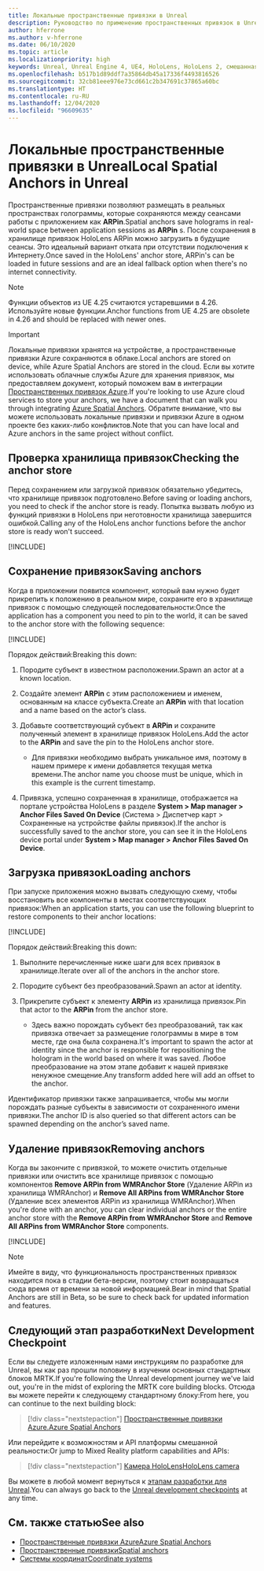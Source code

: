 ```yaml
---
title: Локальные пространственные привязки в Unreal
description: Руководство по применению пространственных привязок в Unreal
author: hferrone
ms.author: v-hferrone
ms.date: 06/10/2020
ms.topic: article
ms.localizationpriority: high
keywords: Unreal, Unreal Engine 4, UE4, HoloLens, HoloLens 2, смешанная реальность, разработка, функции, документация, руководства, голограммы, пространственные привязки, гарнитура смешанной реальности, гарнитура Windows Mixed Reality, гарнитура виртуальной реальности
ms.openlocfilehash: b517b1d89ddf7a35864db45a17336f4493816526
ms.sourcegitcommit: 32cb81eee976e73cd661c2b347691c37865a60bc
ms.translationtype: HT
ms.contentlocale: ru-RU
ms.lasthandoff: 12/04/2020
ms.locfileid: "96609635"
---
```

# <a name="local-spatial-anchors-in-unreal"></a><span data-ttu-id="d035d-104">Локальные пространственные привязки в Unreal</span><span class="sxs-lookup"><span data-stu-id="d035d-104">Local Spatial Anchors in Unreal</span></span>

<span data-ttu-id="d035d-105">Пространственные привязки позволяют размещать в реальных пространствах голограммы, которые сохраняются между сеансами работы с приложением как **ARPin**.</span><span class="sxs-lookup"><span data-stu-id="d035d-105">Spatial anchors save holograms in real-world space between application sessions as **ARPin** s.</span></span> <span data-ttu-id="d035d-106">После сохранения в хранилище привязок HoloLens ARPin можно загрузить в будущие сеансы. Это идеальный вариант отката при отсутствии подключения к Интернету.</span><span class="sxs-lookup"><span data-stu-id="d035d-106">Once saved in the HoloLens' anchor store, ARPin's can be loaded in future sessions and are an ideal fallback option when there's no internet connectivity.</span></span>

> [!NOTE]
> <span data-ttu-id="d035d-107">Функции объектов из UE 4.25 считаются устаревшими в 4.26. Используйте новые функции.</span><span class="sxs-lookup"><span data-stu-id="d035d-107">Anchor functions from UE 4.25 are obsolete in 4.26 and should be replaced with newer ones.</span></span> 

> [!IMPORTANT]
> <span data-ttu-id="d035d-108">Локальные привязки хранятся на устройстве, а пространственные привязки Azure сохраняются в облаке.</span><span class="sxs-lookup"><span data-stu-id="d035d-108">Local anchors are stored on device, while Azure Spatial Anchors are stored in the cloud.</span></span> <span data-ttu-id="d035d-109">Если вы хотите использовать облачные службы Azure для хранения привязок, мы предоставляем документ, который поможем вам в интеграции [Пространственных привязок Azure](unreal-azure-spatial-anchors.md).</span><span class="sxs-lookup"><span data-stu-id="d035d-109">If you're looking to use Azure cloud services to store your anchors, we have a document that can walk you through integrating [Azure Spatial Anchors](unreal-azure-spatial-anchors.md).</span></span> <span data-ttu-id="d035d-110">Обратите внимание, что вы можете использовать локальные привязки и привязки Azure в одном проекте без каких-либо конфликтов.</span><span class="sxs-lookup"><span data-stu-id="d035d-110">Note that you can have local and Azure anchors in the same project without conflict.</span></span>

## <a name="checking-the-anchor-store"></a><span data-ttu-id="d035d-111">Проверка хранилища привязок</span><span class="sxs-lookup"><span data-stu-id="d035d-111">Checking the anchor store</span></span>

<span data-ttu-id="d035d-112">Перед сохранением или загрузкой привязок обязательно убедитесь, что хранилище привязок подготовлено.</span><span class="sxs-lookup"><span data-stu-id="d035d-112">Before saving or loading anchors, you need to check if the anchor store is ready.</span></span>  <span data-ttu-id="d035d-113">Попытка вызвать любую из функций привязки в HoloLens при неготовности хранилища завершится ошибкой.</span><span class="sxs-lookup"><span data-stu-id="d035d-113">Calling any of the HoloLens anchor functions before the anchor store is ready won't succeed.</span></span>  

[!INCLUDE[](includes/tabs-sa-1.md)]

## <a name="saving-anchors"></a><span data-ttu-id="d035d-114">Сохранение привязок</span><span class="sxs-lookup"><span data-stu-id="d035d-114">Saving anchors</span></span>

<span data-ttu-id="d035d-115">Когда в приложении появится компонент, который вам нужно будет прикрепить к положению в реальном мире, сохраните его в хранилище привязок с помощью следующей последовательности:</span><span class="sxs-lookup"><span data-stu-id="d035d-115">Once the application has a component you need to pin to the world, it can be saved to the anchor store with the following sequence:</span></span> 

[!INCLUDE[](includes/tabs-sa-2.md)]

<span data-ttu-id="d035d-116">Порядок действий:</span><span class="sxs-lookup"><span data-stu-id="d035d-116">Breaking this down:</span></span>
1. <span data-ttu-id="d035d-117">Породите субъект в известном расположении.</span><span class="sxs-lookup"><span data-stu-id="d035d-117">Spawn an actor at a known location.</span></span>
2. <span data-ttu-id="d035d-118">Создайте элемент **ARPin** с этим расположением и именем, основанным на классе субъекта.</span><span class="sxs-lookup"><span data-stu-id="d035d-118">Create an **ARPin** with that location and a name based on the actor’s class.</span></span> 
3. <span data-ttu-id="d035d-119">Добавьте соответствующий субъект в **ARPin** и сохраните полученный элемент в хранилище привязок HoloLens.</span><span class="sxs-lookup"><span data-stu-id="d035d-119">Add the actor to the **ARPin** and save the pin to the HoloLens anchor store.</span></span>  
    * <span data-ttu-id="d035d-120">Для привязки необходимо выбрать уникальное имя, поэтому в нашем примере к имени добавляется текущая метка времени.</span><span class="sxs-lookup"><span data-stu-id="d035d-120">The anchor name you choose must be unique, which in this example is the current timestamp.</span></span> 

4. <span data-ttu-id="d035d-121">Привязка, успешно сохраненная в хранилище, отображается на портале устройства HoloLens в разделе **System > Map manager > Anchor Files Saved On Device** (Система > Диспетчер карт > Сохраненные на устройстве файлы привязок).</span><span class="sxs-lookup"><span data-stu-id="d035d-121">If the anchor is successfully saved to the anchor store, you can see it in the HoloLens device portal under **System > Map manager > Anchor Files Saved On Device**.</span></span> 

## <a name="loading-anchors"></a><span data-ttu-id="d035d-122">Загрузка привязок</span><span class="sxs-lookup"><span data-stu-id="d035d-122">Loading anchors</span></span>

<span data-ttu-id="d035d-123">При запуске приложения можно вызвать следующую схему, чтобы восстановить все компоненты в местах соответствующих привязок:</span><span class="sxs-lookup"><span data-stu-id="d035d-123">When an application starts, you can use the following blueprint to restore components to their anchor locations:</span></span>

[!INCLUDE[](includes/tabs-sa-3.md)]

<span data-ttu-id="d035d-124">Порядок действий:</span><span class="sxs-lookup"><span data-stu-id="d035d-124">Breaking this down:</span></span>
1. <span data-ttu-id="d035d-125">Выполните перечисленные ниже шаги для всех привязок в хранилище.</span><span class="sxs-lookup"><span data-stu-id="d035d-125">Iterate over all of the anchors in the anchor store.</span></span> 
2. <span data-ttu-id="d035d-126">Породите субъект без преобразований.</span><span class="sxs-lookup"><span data-stu-id="d035d-126">Spawn an actor at identity.</span></span>
3. <span data-ttu-id="d035d-127">Прикрепите субъект к элементу **ARPin** из хранилища привязок.</span><span class="sxs-lookup"><span data-stu-id="d035d-127">Pin that actor to the **ARPin** from the anchor store.</span></span>  

    * <span data-ttu-id="d035d-128">Здесь важно порождать субъект без преобразований, так как привязка отвечает за размещение голограммы в мире в том месте, где она была сохранена.</span><span class="sxs-lookup"><span data-stu-id="d035d-128">It's important to spawn the actor at identity since the anchor is responsible for repositioning the hologram in the world based on where it was saved.</span></span> <span data-ttu-id="d035d-129">Любое преобразование на этом этапе добавит к нашей привязке ненужное смещение.</span><span class="sxs-lookup"><span data-stu-id="d035d-129">Any transform added here will add an offset to the anchor.</span></span> 

<span data-ttu-id="d035d-130">Идентификатор привязки также запрашивается, чтобы мы могли порождать разные субъекты в зависимости от сохраненного имени привязки.</span><span class="sxs-lookup"><span data-stu-id="d035d-130">The anchor ID is also queried so that different actors can be spawned depending on the anchor’s saved name.</span></span> 

## <a name="removing-anchors"></a><span data-ttu-id="d035d-131">Удаление привязок</span><span class="sxs-lookup"><span data-stu-id="d035d-131">Removing anchors</span></span> 

<span data-ttu-id="d035d-132">Когда вы закончите с привязкой, то можете очистить отдельные привязки или очистить все хранилище привязок с помощью компонентов **Remove ARPin from WMRAnchor Store** (Удаление ARPin из хранилища WMRAnchor) и **Remove All ARPins from WMRAnchor Store** (Удаление всех элементов ARPin из хранилища WMRAnchor).</span><span class="sxs-lookup"><span data-stu-id="d035d-132">When you're done with an anchor, you can clear individual anchors or the entire anchor store with the **Remove ARPin from WMRAnchor Store** and **Remove All ARPins from WMRAnchor Store** components.</span></span>

[!INCLUDE[](includes/tabs-sa-4.md)]

> [!NOTE]
> <span data-ttu-id="d035d-133">Имейте в виду, что функциональность пространственных привязок находится пока в стадии бета-версии, поэтому стоит возвращаться сюда время от времени за новой информацией.</span><span class="sxs-lookup"><span data-stu-id="d035d-133">Bear in mind that Spatial Anchors are still in Beta, so be sure to check back for updated information and features.</span></span>

## <a name="next-development-checkpoint"></a><span data-ttu-id="d035d-134">Следующий этап разработки</span><span class="sxs-lookup"><span data-stu-id="d035d-134">Next Development Checkpoint</span></span>

<span data-ttu-id="d035d-135">Если вы следуете изложенным нами инструкциям по разработке для Unreal, вы как раз прошли половину в изучении основных стандартных блоков MRTK.</span><span class="sxs-lookup"><span data-stu-id="d035d-135">If you're following the Unreal development journey we've laid out, you're in the midst of exploring the MRTK core building blocks.</span></span> <span data-ttu-id="d035d-136">Отсюда вы можете перейти к следующему стандартному блоку:</span><span class="sxs-lookup"><span data-stu-id="d035d-136">From here, you can continue to the next building block:</span></span> 

> [!div class="nextstepaction"]
> [<span data-ttu-id="d035d-137">Пространственные привязки Azure.</span><span class="sxs-lookup"><span data-stu-id="d035d-137">Azure Spatial Anchors</span></span>](unreal-azure-spatial-anchors.md)

<span data-ttu-id="d035d-138">Или перейдите к возможностям и API платформы смешанной реальности:</span><span class="sxs-lookup"><span data-stu-id="d035d-138">Or jump to Mixed Reality platform capabilities and APIs:</span></span>

> [!div class="nextstepaction"]
> [<span data-ttu-id="d035d-139">Камера HoloLens</span><span class="sxs-lookup"><span data-stu-id="d035d-139">HoloLens camera</span></span>](unreal-hololens-camera.md)

<span data-ttu-id="d035d-140">Вы можете в любой момент вернуться к [этапам разработки для Unreal](unreal-development-overview.md#2-core-building-blocks).</span><span class="sxs-lookup"><span data-stu-id="d035d-140">You can always go back to the [Unreal development checkpoints](unreal-development-overview.md#2-core-building-blocks) at any time.</span></span>

## <a name="see-also"></a><span data-ttu-id="d035d-141">См. также статью</span><span class="sxs-lookup"><span data-stu-id="d035d-141">See also</span></span>
* [<span data-ttu-id="d035d-142">Пространственные привязки Azure</span><span class="sxs-lookup"><span data-stu-id="d035d-142">Azure Spatial Anchors</span></span>](unreal-azure-spatial-anchors.md)
* [<span data-ttu-id="d035d-143">Пространственные привязки</span><span class="sxs-lookup"><span data-stu-id="d035d-143">Spatial anchors</span></span>](../../design/spatial-anchors.md)
* [<span data-ttu-id="d035d-144">Системы координат</span><span class="sxs-lookup"><span data-stu-id="d035d-144">Coordinate systems</span></span>](../../design/coordinate-systems.md)
